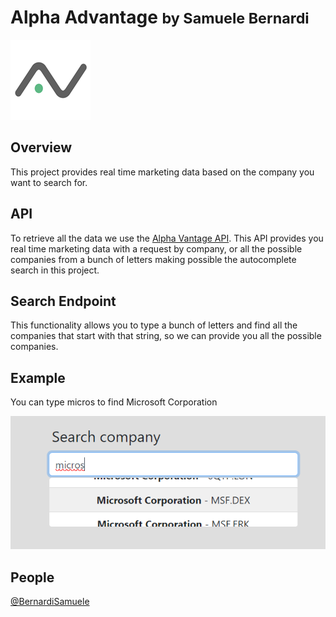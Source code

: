 # Alpha Advantage <small> by Samuele Bernardi </small>
![plot](./img/icon.png)
## Overview
This project provides real time marketing data based on the company you want to search for.
## API
To retrieve all the data we use the [Alpha Vantage API](https://www.alphavantage.co/documentation/). This API provides you real time marketing data with a request by company, or all the possible companies from a bunch of letters making possible the autocomplete search in this project.
## Search Endpoint
This functionality allows you to type a bunch of letters and find all the companies that start with that string, so we can provide you all the possible companies.
## Example
You can type micros to find Microsoft Corporation

![plot](./readme/example.png)
## People
[@BernardiSamuele](https://github.com/bernardisamuele)
